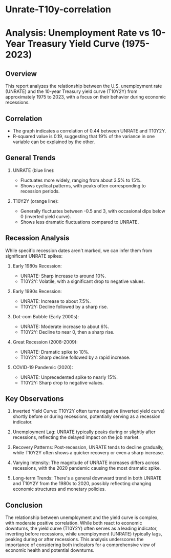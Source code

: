 # Unrate-T10y-correlation

# Analysis: Unemployment Rate vs 10-Year Treasury Yield Curve (1975-2023)

## Overview
This report analyzes the relationship between the U.S. unemployment rate (UNRATE) and the 10-year Treasury yield curve (T10Y2Y) from approximately 1975 to 2023, with a focus on their behavior during economic recessions.

## Correlation
- The graph indicates a correlation of 0.44 between UNRATE and T10Y2Y.
- R-squared value is 0.19, suggesting that 19% of the variance in one variable can be explained by the other.

## General Trends
1. UNRATE (blue line):
   - Fluctuates more widely, ranging from about 3.5% to 15%.
   - Shows cyclical patterns, with peaks often corresponding to recession periods.

2. T10Y2Y (orange line):
   - Generally fluctuates between -0.5 and 3, with occasional dips below 0 (inverted yield curve).
   - Shows less dramatic fluctuations compared to UNRATE.

## Recession Analysis
While specific recession dates aren't marked, we can infer them from significant UNRATE spikes:

1. Early 1980s Recession:
   - UNRATE: Sharp increase to around 10%.
   - T10Y2Y: Volatile, with a significant drop to negative values.

2. Early 1990s Recession:
   - UNRATE: Increase to about 7.5%.
   - T10Y2Y: Decline followed by a sharp rise.

3. Dot-com Bubble (Early 2000s):
   - UNRATE: Moderate increase to about 6%.
   - T10Y2Y: Decline to near 0, then a sharp rise.

4. Great Recession (2008-2009):
   - UNRATE: Dramatic spike to 10%.
   - T10Y2Y: Sharp decline followed by a rapid increase.

5. COVID-19 Pandemic (2020):
   - UNRATE: Unprecedented spike to nearly 15%.
   - T10Y2Y: Sharp drop to negative values.

## Key Observations
1. Inverted Yield Curve: T10Y2Y often turns negative (inverted yield curve) shortly before or during recessions, potentially serving as a recession indicator.

2. Unemployment Lag: UNRATE typically peaks during or slightly after recessions, reflecting the delayed impact on the job market.

3. Recovery Patterns: Post-recession, UNRATE tends to decline gradually, while T10Y2Y often shows a quicker recovery or even a sharp increase.

4. Varying Intensity: The magnitude of UNRATE increases differs across recessions, with the 2020 pandemic causing the most dramatic spike.

5. Long-term Trends: There's a general downward trend in both UNRATE and T10Y2Y from the 1980s to 2020, possibly reflecting changing economic structures and monetary policies.

## Conclusion
The relationship between unemployment and the yield curve is complex, with moderate positive correlation. While both react to economic downturns, the yield curve (T10Y2Y) often serves as a leading indicator, inverting before recessions, while unemployment (UNRATE) typically lags, peaking during or after recessions. This analysis underscores the importance of considering both indicators for a comprehensive view of economic health and potential downturns.
